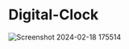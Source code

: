 # Digital-Clock

![Screenshot 2024-02-18 175514](https://github.com/Chirayunikam/Digital-Clock/assets/100028643/bcdeb4be-4400-4844-8dd1-e8817616373f)
